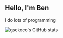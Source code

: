 ## Hello, I'm Ben

I do lots of programming

![gsckoco's GitHub stats](https://github-readme-stats.vercel.app/api?username=gsckoco&show_icons=true&theme=radical)

<!--
**gsckoco/gsckoco** is a ✨ _special_ ✨ repository because its `README.md` (this file) appears on your GitHub profile.

Here are some ideas to get you started:

- 🔭 I’m currently working on ...
- 🌱 I’m currently learning ...
- 👯 I’m looking to collaborate on ...
- 🤔 I’m looking for help with ...
- 💬 Ask me about ...
- 📫 How to reach me: ...
- 😄 Pronouns: ...
- ⚡ Fun fact: ...
-->
